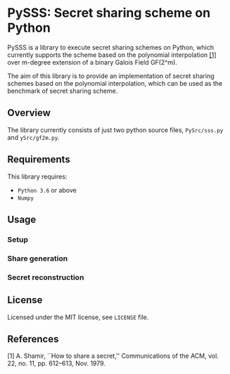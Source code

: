 # PySSS: Secret sharing scheme on Python

PySSS is a library to execute secret sharing schemes on Python, which currently supports the scheme based on the polynomial interpolation [[1]](#Shamir1979) over m-degree extension of a binary Galois Field GF(2^m).

The aim of this library is to provide an implementation of secret sharing schemes based on the polynomial interpolation, which can be used as the benchmark of secret sharing scheme.

## Overview
The library currently consists of just two python source files, `PySrc/sss.py` and `ySrc/gf2m.py`.

## Requirements
This library requires:
- `Python 3.6` or above
- `Numpy`

## Usage

### Setup

### Share generation

### Secret reconstruction

## License
Licensed under the MIT license, see `LICENSE` file.

## References
<a name="Shamir1979">[1]</a> A. Shamir, ``How to share a secret,'' Communications of the ACM, vol. 22, no. 11, pp. 612–613, Nov. 1979.
